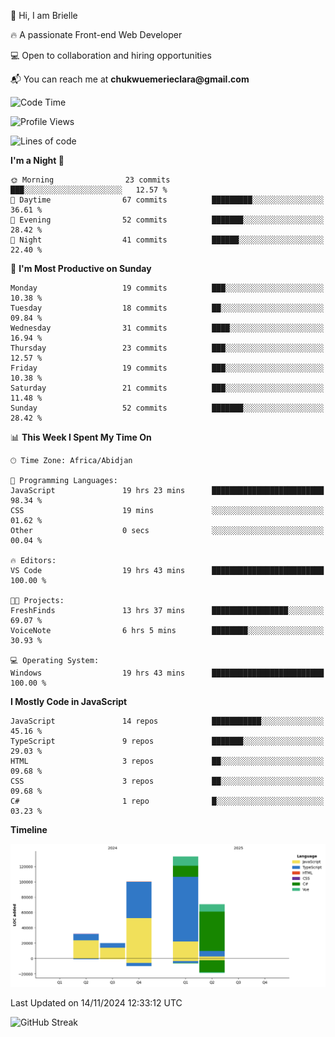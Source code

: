 <div align="left">
  <p>👋 Hi, I am Brielle</p>
  <p>🔥 A passionate Front-end Web Developer</p>
  <p>💻 Open to collaboration and hiring opportunities</p>
  <p>📬 You can reach me at <strong>chukwuemerieclara@gmail.com</strong></p>
</div>


 
 <!--START_SECTION:waka-->
![Code Time](http://img.shields.io/badge/Code%20Time-321%20hrs%201%20min-blue)

![Profile Views](http://img.shields.io/badge/Profile%20Views-37-blue)

![Lines of code](https://img.shields.io/badge/From%20Hello%20World%20I%27ve%20Written-118.9%20thousand%20lines%20of%20code-blue)

**I'm a Night 🦉** 

```text
🌞 Morning                23 commits          ███░░░░░░░░░░░░░░░░░░░░░░   12.57 % 
🌆 Daytime                67 commits          █████████░░░░░░░░░░░░░░░░   36.61 % 
🌃 Evening                52 commits          ███████░░░░░░░░░░░░░░░░░░   28.42 % 
🌙 Night                  41 commits          ██████░░░░░░░░░░░░░░░░░░░   22.40 % 
```
📅 **I'm Most Productive on Sunday** 

```text
Monday                   19 commits          ███░░░░░░░░░░░░░░░░░░░░░░   10.38 % 
Tuesday                  18 commits          ██░░░░░░░░░░░░░░░░░░░░░░░   09.84 % 
Wednesday                31 commits          ████░░░░░░░░░░░░░░░░░░░░░   16.94 % 
Thursday                 23 commits          ███░░░░░░░░░░░░░░░░░░░░░░   12.57 % 
Friday                   19 commits          ███░░░░░░░░░░░░░░░░░░░░░░   10.38 % 
Saturday                 21 commits          ███░░░░░░░░░░░░░░░░░░░░░░   11.48 % 
Sunday                   52 commits          ███████░░░░░░░░░░░░░░░░░░   28.42 % 
```


📊 **This Week I Spent My Time On** 

```text
🕑︎ Time Zone: Africa/Abidjan

💬 Programming Languages: 
JavaScript               19 hrs 23 mins      █████████████████████████   98.34 % 
CSS                      19 mins             ░░░░░░░░░░░░░░░░░░░░░░░░░   01.62 % 
Other                    0 secs              ░░░░░░░░░░░░░░░░░░░░░░░░░   00.04 % 

🔥 Editors: 
VS Code                  19 hrs 43 mins      █████████████████████████   100.00 % 

🐱‍💻 Projects: 
FreshFinds               13 hrs 37 mins      █████████████████░░░░░░░░   69.07 % 
VoiceNote                6 hrs 5 mins        ████████░░░░░░░░░░░░░░░░░   30.93 % 

💻 Operating System: 
Windows                  19 hrs 43 mins      █████████████████████████   100.00 % 
```

**I Mostly Code in JavaScript** 

```text
JavaScript               14 repos            ███████████░░░░░░░░░░░░░░   45.16 % 
TypeScript               9 repos             ███████░░░░░░░░░░░░░░░░░░   29.03 % 
HTML                     3 repos             ██░░░░░░░░░░░░░░░░░░░░░░░   09.68 % 
CSS                      3 repos             ██░░░░░░░░░░░░░░░░░░░░░░░   09.68 % 
C#                       1 repo              █░░░░░░░░░░░░░░░░░░░░░░░░   03.23 % 
```



**Timeline**

![Lines of Code chart](https://raw.githubusercontent.com/Brielle28/Brielle28/main/assets/bar_graph.png)


 Last Updated on 14/11/2024 12:33:12 UTC
<!--END_SECTION:waka-->

![GitHub Streak](https://github-readme-streak-stats.herokuapp.com/?user=Brielle28)



